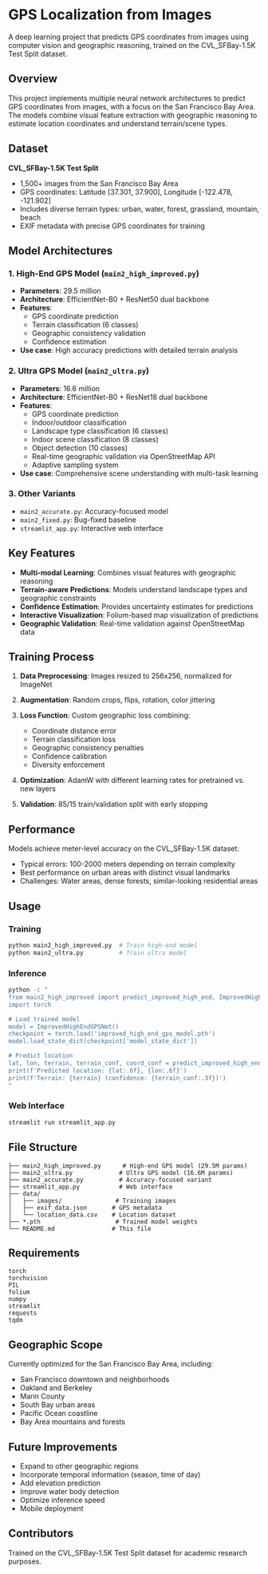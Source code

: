 # GPS Localization from Images

A deep learning project that predicts GPS coordinates from images using computer vision and geographic reasoning, trained on the CVL_SFBay-1.5K Test Split dataset.

## Overview

This project implements multiple neural network architectures to predict GPS coordinates from images, with a focus on the San Francisco Bay Area. The models combine visual feature extraction with geographic reasoning to estimate location coordinates and understand terrain/scene types.

## Dataset

**CVL_SFBay-1.5K Test Split**
- 1,500+ images from the San Francisco Bay Area
- GPS coordinates: Latitude [37.301, 37.900], Longitude [-122.478, -121.902]
- Includes diverse terrain types: urban, water, forest, grassland, mountain, beach
- EXIF metadata with precise GPS coordinates for training

## Model Architectures

### 1. High-End GPS Model (`main2_high_improved.py`)
- **Parameters**: 29.5 million
- **Architecture**: EfficientNet-B0 + ResNet50 dual backbone
- **Features**: 
  - GPS coordinate prediction
  - Terrain classification (6 classes)
  - Geographic consistency validation
  - Confidence estimation
- **Use case**: High accuracy predictions with detailed terrain analysis

### 2. Ultra GPS Model (`main2_ultra.py`)
- **Parameters**: 16.6 million  
- **Architecture**: EfficientNet-B0 + ResNet18 dual backbone
- **Features**:
  - GPS coordinate prediction
  - Indoor/outdoor classification
  - Landscape type classification (6 classes)
  - Indoor scene classification (8 classes)
  - Object detection (10 classes)
  - Real-time geographic validation via OpenStreetMap API
  - Adaptive sampling system
- **Use case**: Comprehensive scene understanding with multi-task learning

### 3. Other Variants
- `main2_accurate.py`: Accuracy-focused model
- `main2_fixed.py`: Bug-fixed baseline
- `streamlit_app.py`: Interactive web interface

## Key Features

- **Multi-modal Learning**: Combines visual features with geographic reasoning
- **Terrain-aware Predictions**: Models understand landscape types and geographic constraints
- **Confidence Estimation**: Provides uncertainty estimates for predictions
- **Interactive Visualization**: Folium-based map visualization of predictions
- **Geographic Validation**: Real-time validation against OpenStreetMap data

## Training Process

1. **Data Preprocessing**: Images resized to 256x256, normalized for ImageNet
2. **Augmentation**: Random crops, flips, rotation, color jittering
3. **Loss Function**: Custom geographic loss combining:
   - Coordinate distance error
   - Terrain classification loss
   - Geographic consistency penalties
   - Confidence calibration
   - Diversity enforcement

4. **Optimization**: AdamW with different learning rates for pretrained vs. new layers
5. **Validation**: 85/15 train/validation split with early stopping

## Performance

Models achieve meter-level accuracy on the CVL_SFBay-1.5K dataset:
- Typical errors: 100-2000 meters depending on terrain complexity
- Best performance on urban areas with distinct visual landmarks
- Challenges: Water areas, dense forests, similar-looking residential areas

## Usage

### Training
```bash
python main2_high_improved.py  # Train high-end model
python main2_ultra.py          # Train ultra model
```

### Inference
```bash
python -c "
from main2_high_improved import predict_improved_high_end, ImprovedHighEndGPSNet
import torch

# Load trained model
model = ImprovedHighEndGPSNet()
checkpoint = torch.load('improved_high_end_gps_model.pth')
model.load_state_dict(checkpoint['model_state_dict'])

# Predict location
lat, lon, terrain, terrain_conf, coord_conf = predict_improved_high_end(model, 'path/to/image.jpg')
print(f'Predicted location: {lat:.6f}, {lon:.6f}')
print(f'Terrain: {terrain} (confidence: {terrain_conf:.3f})')
"
```

### Web Interface
```bash
streamlit run streamlit_app.py
```

## File Structure

```
├── main2_high_improved.py      # High-end GPS model (29.5M params)
├── main2_ultra.py             # Ultra GPS model (16.6M params)
├── main2_accurate.py          # Accuracy-focused variant
├── streamlit_app.py           # Web interface
├── data/
│   ├── images/               # Training images
│   ├── exif_data.json       # GPS metadata
│   └── location_data.csv    # Location dataset
├── *.pth                     # Trained model weights
└── README.md                # This file
```

## Requirements

```
torch
torchvision
PIL
folium
numpy
streamlit
requests
tqdm
```

## Geographic Scope

Currently optimized for the San Francisco Bay Area, including:
- San Francisco downtown and neighborhoods
- Oakland and Berkeley
- Marin County
- South Bay urban areas
- Pacific Ocean coastline
- Bay Area mountains and forests

## Future Improvements

- Expand to other geographic regions
- Incorporate temporal information (season, time of day)
- Add elevation prediction
- Improve water body detection
- Optimize inference speed
- Mobile deployment

## Contributors

Trained on the CVL_SFBay-1.5K Test Split dataset for academic research purposes.